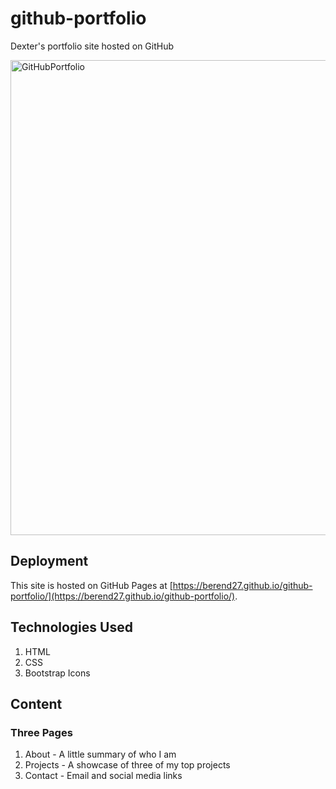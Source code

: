 # github-portfolio
Dexter's portfolio site hosted on GitHub

<img width="760" alt="GitHubPortfolio" src="https://user-images.githubusercontent.com/42151098/185028898-357dcc63-2dc7-4747-9411-c3fd0a48181e.png">

## Deployment

This site is hosted on GitHub Pages at [https://berend27.github.io/github-portfolio/](https://berend27.github.io/github-portfolio/).

## Technologies Used
1. HTML
2. CSS
3. Bootstrap Icons

## Content

### Three Pages
1. About - A little summary of who I am
2. Projects - A showcase of three of my top projects
3. Contact - Email and social media links
